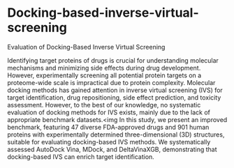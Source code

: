 # Docking-based-inverse-virtual-screening
Evaluation of Docking-Based Inverse Virtual Screening

Identifying target proteins of drugs is crucial for understanding molecular mechanisms and minimizing side effects during drug development. However, experimentally screening all potential protein targets on a proteome-wide scale is impractical due to protein complexity. 
Molecular docking methods has gained attention in inverse virtual screening (IVS) for target identification, drug repositioning, side effect prediction, and toxicity assessment. However, to the best of our knowledge, no systematic evaluation of docking methods for IVS exists, mainly due to the lack of appropriate benchmark datasets.<img 
In this study, we present an improved benchmark, featuring 47 diverse FDA-approved drugs and 901 human proteins with experimentally determined three-dimensional (3D) structures, suitable for evaluating docking-based IVS methods. We systematically assessed AutoDock Vina, MDock, and DeltaVinaXGB, demonstrating that docking-based IVS can enrich target identification.
